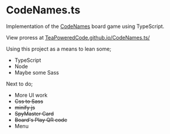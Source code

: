 # CodeNames.ts

Implementation of the [CodeNames](https://www.amazon.co.uk/dp/B014Q1XX9S) board game using TypeScript.

View proress at [TeaPoweredCode.github.io/CodeNames.ts/](https://mrluxan.github.io/CodeNames.ts/)

Using this project as a means to lean some;
* TypeScript
* Node
* Maybe some Sass

Next to do;
* More UI work
* ~~Css to Sass~~
* ~~minify js~~
* ~~SpyMaster Card~~
* ~~Board's Play QR code~~
* Menu
